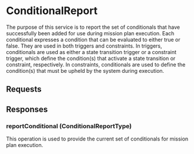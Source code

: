 # ConditionalReport
The purpose of this service is to report the set of conditionals that have successfully been added for use during mission plan execution. Each conditional expresses a condition that can be evaluated to either true or false. They are used in both triggers and constraints. In triggers, conditionals are used as either a state transition trigger or a constraint trigger, which define the condition(s) that activate a state transition or constraint, respectively. In constraints, conditionals are used to define the condition(s) that must be upheld by the system during execution.

## Requests

## Responses
### reportConditional (ConditionalReportType)
This operation is used to provide the current set of conditionals for mission plan execution.
